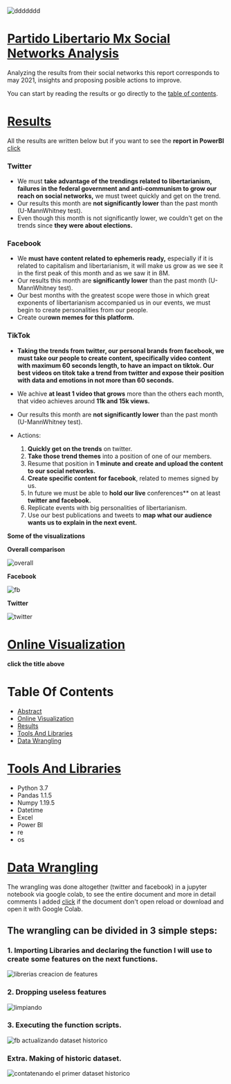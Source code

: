 ![ddddddd](https://user-images.githubusercontent.com/58957744/122457682-86397300-cf74-11eb-8588-eefa60037311.png)

# [Partido Libertario Mx Social Networks Analysis](#Table-Of-Contents)
Analyzing the results from their social networks this report corresponds to may 2021, insights and proposing posible actions to improve.

You can start by reading the results or go directly to the [table of contents](#Table-Of-Contents).

# [Results](#Table-Of-Contents)
All the results are written below but if you want to see the **report in PowerBI** [click](https://app.powerbi.com/view?r=eyJrIjoiNzMxNmQ2OWEtNzkxZS00Y2E2LTg1MDktMTdhNzZkMTAyYzc3IiwidCI6IjJlZGE0M2M5LTUxYzktNDAwMi1iZjJmLTlmY2QwMzZmNjdkNyJ9)

### Twitter
   * We must **take advantage of the trendings related to libertarianism, failures in the federal government and anti-communism to grow our reach on social networks,** we must tweet quickly and get on the trend. 
   * Our results this month are **not significantly lower** than the past month (U-MannWhitney test).
   * Even though this month is not significantly lower, we couldn't get on the trends since **they were about elections.**
### Facebook
   * We **must have content related to ephemeris ready,** especially if it is related to capitalism and libertarianism, it will make us grow as we see it in the first peak of this month and as we saw it in 8M.
   * Our results this month are **significantly lower** than the past month (U-MannWhitney test).
   * Our best months with the greatest scope were those in which great exponents of libertarianism accompanied us in our events, we must begin to create personalities from our people.
   * Create our**own memes for this platform.**
### TikTok
   * **Taking the trends from twitter, our personal brands from facebook, we must take our people to create content, specifically video content with maximum 60 seconds length, to have an impact on tiktok. Our best videos on titok take a trend from twitter and expose their position with data and emotions in not more than 60 seconds.**
   * We achive **at least 1 video that grows** more than the others each month, that video achieves around **11k and 15k views.**
   * Our results this month are **not significantly lower** than the past month (U-MannWhitney test).

* Actions:
    1. **Quickly get on the trends** on twitter.
    2. **Take those trend themes** into a position of one of our members.
    3. Resume that position in **1 minute and create and upload the content to our social networks.**
    4. **Create specific content for facebook**, related to memes signed by us.
    5. In future we must be able to **hold our live** conferences** on at least **twitter and facebook.**
    6. Replicate events with big personalities of libertarianism.
    7. Use our best publications and tweets to **map what our audience wants us to explain in the next event.**

**Some of the visualizations**




**Overall comparison**

![overall](https://user-images.githubusercontent.com/58957744/122456421-2a221f00-cf73-11eb-877a-a6bb32e125b3.png)




**Facebook**

![fb](https://user-images.githubusercontent.com/58957744/122456441-30180000-cf73-11eb-807e-834e8e47090b.png)




**Twitter**

![twitter](https://user-images.githubusercontent.com/58957744/122456464-373f0e00-cf73-11eb-8e2c-b0f4b9dc5b02.png)




# [Online Visualization](https://app.powerbi.com/view?r=eyJrIjoiNzMxNmQ2OWEtNzkxZS00Y2E2LTg1MDktMTdhNzZkMTAyYzc3IiwidCI6IjJlZGE0M2M5LTUxYzktNDAwMi1iZjJmLTlmY2QwMzZmNjdkNyJ9)
**click the title above**

# Table Of Contents

* [Abstract](#Partido-Libertario-Mx-Social-Networks-Analysis)
* [Online Visualization](#Online-Visualization)
* [Results](#Results)
* [Tools And Libraries](#Tools-And-Libraries)
* [Data Wrangling](#Data-Wrangling)


# [Tools And Libraries](#Table-Of-Contents)
  * Python 3.7
  * Pandas 1.1.5
  * Numpy 1.19.5
  * Datetime
  * Excel
  * Power BI
  * re
  * os

# [Data Wrangling](#Table-Of-Contents)
The wrangling was done altogether (twitter and facebook) in a jupyter notebook via google colab, to see the entire document and more in detail comments I added [click](https://github.com/JorgePablol/Data-Analysis-Libertarian-with-Tableau/blob/main/Libertarian_cleaning_github_version.ipynb) if the document don't open reload or download and open it with Google Colab. 


## The wrangling can be divided in 3 simple steps:

### 1. Importing Libraries and declaring the function I will use to create some features on the next functions.


![librerias creacion de features](https://user-images.githubusercontent.com/58957744/122442315-0f947980-cf64-11eb-8b45-c0f389e22dc2.png)


### 2. Dropping useless features

![limpiando](https://user-images.githubusercontent.com/58957744/122441935-a9a7f200-cf63-11eb-8b51-3b3eadddc90f.png)


### 3. Executing the function scripts.

![fb actualizando dataset historico](https://user-images.githubusercontent.com/58957744/122442060-cb08de00-cf63-11eb-9456-adcd90f2c7fe.png)

### Extra. Making of historic dataset.

![contatenando el primer dataset historico](https://user-images.githubusercontent.com/58957744/122442160-e247cb80-cf63-11eb-880f-7993891becad.png)
